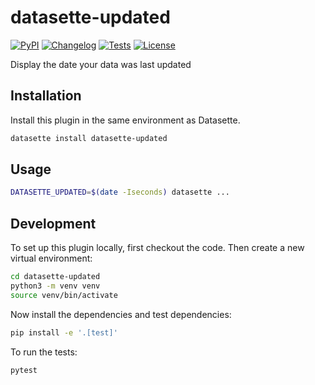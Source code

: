 # datasette-updated

[![PyPI](https://img.shields.io/pypi/v/datasette-updated.svg)](https://pypi.org/project/datasette-updated/)
[![Changelog](https://img.shields.io/github/v/release/rcaught/datasette-updated?include_prereleases&label=changelog)](https://github.com/rcaught/datasette-updated/releases)
[![Tests](https://github.com/rcaught/datasette-updated/workflows/Test/badge.svg)](https://github.com/rcaught/datasette-updated/actions?query=workflow%3ATest)
[![License](https://img.shields.io/badge/license-Apache%202.0-blue.svg)](https://github.com/rcaught/datasette-updated/blob/main/LICENSE)

Display the date your data was last updated

## Installation

Install this plugin in the same environment as Datasette.
```bash
datasette install datasette-updated
```
## Usage

```bash
DATASETTE_UPDATED=$(date -Iseconds) datasette ...
```

## Development

To set up this plugin locally, first checkout the code. Then create a new virtual environment:
```bash
cd datasette-updated
python3 -m venv venv
source venv/bin/activate
```
Now install the dependencies and test dependencies:
```bash
pip install -e '.[test]'
```
To run the tests:
```bash
pytest
```
